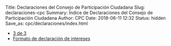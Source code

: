 Title: Declaraciones del Consejo de Participación Ciudadana
Slug: declaraciones-cpc
Summary: Índice de Declaraciones del Consejo de Participación Ciudadana
Author: CPC
Date: 2018-06-11 12:32
Status: hidden
Save_as: cpc/declaraciones/index.html


* [3 de 3]({filename}/cpc/declaraciones/3-de-3.md)
* [Formato de declaración de intereses]({filename}/cpc/declaraciones/formato-declaracion-intereses.md)

